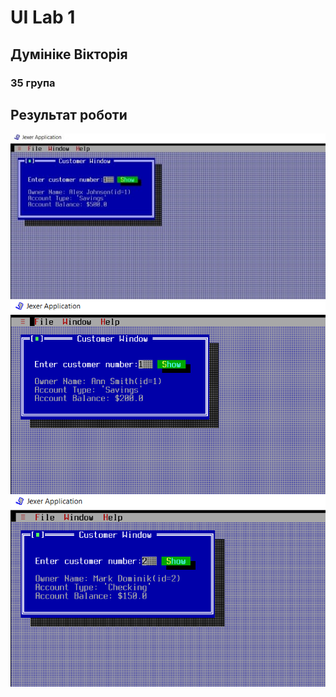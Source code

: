 # UI Lab 1
## Думініке Вікторія
### 35 група
## Результат роботи
![alt-1](1.2.jpg)
![alt-1](1.1.jpg)
![alt-1](1.3.jpg)
